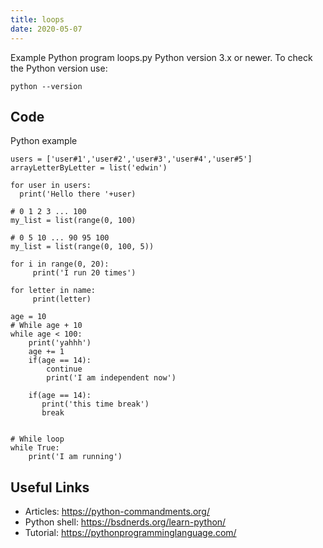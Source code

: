 ```yaml
---
title: loops
date: 2020-05-07
---
```

Example Python program loops.py
Python version 3.x or newer.
To check the Python version use:

    python --version


## Code

Python example

    users = ['user#1','user#2','user#3','user#4','user#5']
    arrayLetterByLetter = list('edwin')
    
    for user in users:
      print('Hello there '+user)
    
    # 0 1 2 3 ... 100  
    my_list = list(range(0, 100)
            
    # 0 5 10 ... 90 95 100
    my_list = list(range(0, 100, 5))
                   
    for i in range(0, 20):
         print('I run 20 times')
                   
    for letter in name:
         print(letter)
    
    age = 10
    # While age + 10
    while age < 100:
       	print('yahhh')
        age += 1
        if(age == 14):
            continue
            print('I am independent now')
                   
        if(age == 14):
           print('this time break') 
           break
                   
                   
    # While loop
    while True:
        print('I am running')
                   
                   

## Useful Links

- Articles: https://python-commandments.org/
- Python shell: https://bsdnerds.org/learn-python/
- Tutorial: https://pythonprogramminglanguage.com/
